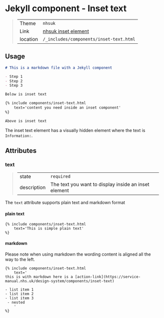# Jekyll component - Inset text

> |          |                                                                                          |
> | -------- | ---------------------------------------------------------------------------------------- |
> | Theme    | `nhsuk`                                                                                  |
> | Link     | [nhsuk inset element](https://service-manual.nhs.uk/design-system/components/inset-text) |
> | location | `/_includes/components/inset-text.html`                                                  |

## Usage

```markdown
# This is a markdown file with a Jekyll component

- Step 1
- Step 2
- Step 3

Below is inset text

{% include components/inset-text.html
    text='content you need inside an inset component'
%}

Above is inset text
```

The inset text element has a visually hidden element where the text is `Information:`.

## Attributes

### text

> |             |                                                      |
> | ----------- | ---------------------------------------------------- |
> | state       | `required`                                           |
> | description | The text you want to display inside an inset element |

The `text` attribute supports plain text and markdown format

#### plain text

```Jekyll
{% include components/inset-text.html
    text='This is simple plain text'
%}
```

#### markdown

Please note when using markdown the wording content is aligned all the way to the left.

```Jekyll
{% include components/inset-text.html
    text='
this is with markdown here is a [action-link](https://service-manual.nhs.uk/design-system/components/inset-text)

- list item 1
- list item 2
- list item 3
 - nested
    '
%}
```

